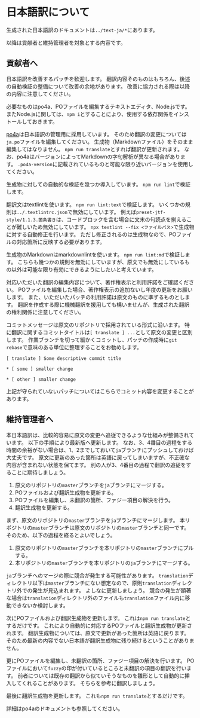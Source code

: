 # 日本語訳について

生成された日本語訳のドキュメントは`../text-ja/*`にあります。

以降は貢献者と維持管理者を対象とする内容です。

## 貢献者へ

日本語訳を改善するパッチを歓迎します。
翻訳内容そのものはもちろん、後述の自動検証の整備について改善の余地があります。
改善に協力される際は以降の内容に注意してください。

必要なものはpo4a、POファイルを編集するテキストエディタ、Node.jsです。
またNode.jsに関しては、`npm i`とすることにより、使用する依存関係をインストールしておきます。

[po4a][]は日本語訳の管理用に採用しています。
そのため翻訳の変更については`ja.po`ファイルを編集してください。
生成物（Markdownファイル）をそのまま編集してはなりません。
`npm run translate`とすれば翻訳が更新されます。
なお、po4aはバージョンによってMarkdownの字句解析が異なる場合があります。
`.po4a-version`に記載されているものと可能な限り近いバージョンを使用してください。

[po4a]: https://po4a.org/

生成物に対しての自動的な検証を幾つか導入しています。
`npm run lint`で検証します。

翻訳文はtextlintを使います。
`npm run lint:text`で検証します。
いくつかの規則は`../.textlintrc.json`で無効にしています。
例えば`preset-jtf-style/1.1.3.箇条書き`は、コードブロックを含む場合に文末の句読点を揃えることが難しいため無効にしています。
`npx textlint --fix <ファイルパス>`で生成物に対する自動修正を行います。
ただし修正されるのは生成物なので、POファイルの対応箇所に反映する必要があります。

生成物のMarkdownはmarkdownlintを使います。
`npm run lint:md`で検証します。
こちらも幾つかの規則を無効にしていますが、原文でも無効にしているもの以外は可能な限り有効にできるようにしたいと考えています。

対応いただいた翻訳の編集内容について、著作権表示と利用許諾をご確認ください。
POファイルを編集した場合、著作権表示の追加ないし年度の更新をお願いします。
また、いただいたパッチの利用許諾は原文のものに準ずるものとします。
翻訳を作成する際に機械翻訳を援用しても構いませんが、生成された翻訳の権利関係に注意してください。

コミットメッセージは原文のリポジトリで採用されている形式に沿います。
特に翻訳に関するコミットタイトルは`[ translate ] ...`として原文の変更と区別します。
作業ブランチを切って細かくコミットし、パッチの作成時に`git rebase`で意味のある単位に整理することをお勧めします。

```text
[ translate ] Some descriptive commit title

* [ some ] smaller change

* [ other ] smaller change
```

上記が守られていないパッチについてはこちらでコミット内容を変更することがあります。

## 維持管理者へ

本日本語訳は、比較的容易に原文の変更へ追従できるような仕組みが整備されています。
以下の手順により最新版へ更新します。
なお、3、4番目の過程をする時間の余裕がない場合は、1、2までしておいて`ja`ブランチにプッシュしておけば大丈夫です。
原文に更新のあった箇所は英語に戻ってしまいますが、不正確な内容が含まれない状態を保てます。
別の人が3、4番目の過程で翻訳の追従をすることに期待しましょう。

1. 原文のリポジトリの`master`ブランチを`ja`ブランチにマージする。
2. POファイルおよび翻訳生成物を更新する。
3. POファイルを編集し、未翻訳の箇所、ファジー項目の解決を行う。
4. 翻訳生成物を更新する。

まず、原文のリポジトリの`master`ブランチを`ja`ブランチにマージします。
本リポジトリの`master`ブランチは原文のリポジトリの`master`ブランチと同一です。
そのため、以下の過程を経るとよいでしょう。

1. 原文のリポジトリの`master`ブランチを本リポジトリの`master`ブランチにプルする。
2. 本リポジトリの`master`ブランチを本リポジトリの`ja`ブランチにマージする。

`ja`ブランチへのマージの際に競合が発生する可能性があります。
`translation`ディレクトリ以下は`master`ブランチにない想定なので、原則`translation`ディレクトリ外での発生が見込まれます。
よしなに更新しましょう。
競合の発生が顕著な場合は`translation`ディレクトリ外のファイルも`translation`ファイル内に移動できないか検討します。

次にPOファイルおよび翻訳生成物を更新します。
これは`npm run translate`とするだけです。
これにより自動的に対応するPOファイルと翻訳生成物が更新されます。
翻訳生成物については、原文で更新があった箇所は英語に戻ります。
そのため最新の内容でない日本語が翻訳生成物に残り続けるということがありません。

更にPOファイルを編集し、未翻訳の箇所、ファジー項目の解決を行います。
POファイルにおいて`fuzzy`の印が付いているところと未翻訳の項目の翻訳を行います。
前者については既存の翻訳から似ていそうなものを雛形として自動的に挿入してくれることがあります。
そちらを参考に翻訳しましょう。

最後に翻訳生成物を更新します。
これも`npm run translate`とするだけです。

詳細はpo4aのドキュメントも参照してください。
